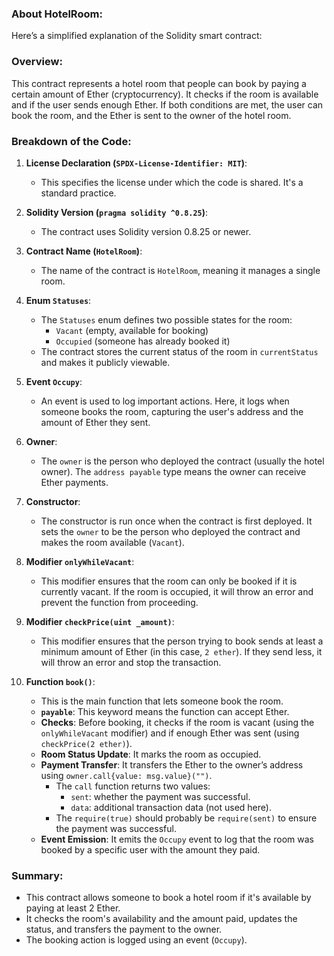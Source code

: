 ### About HotelRoom: 

Here’s a simplified explanation of the Solidity smart contract:

### Overview:
This contract represents a hotel room that people can book by paying a certain amount of Ether (cryptocurrency). It checks if the room is available and if the user sends enough Ether. If both conditions are met, the user can book the room, and the Ether is sent to the owner of the hotel room.

### Breakdown of the Code:

1. **License Declaration (`SPDX-License-Identifier: MIT`)**:
   - This specifies the license under which the code is shared. It's a standard practice.

2. **Solidity Version (`pragma solidity ^0.8.25`)**:
   - The contract uses Solidity version 0.8.25 or newer.

3. **Contract Name (`HotelRoom`)**:
   - The name of the contract is `HotelRoom`, meaning it manages a single room.

4. **Enum `Statuses`**:
   - The `Statuses` enum defines two possible states for the room:
     - `Vacant` (empty, available for booking)
     - `Occupied` (someone has already booked it)
   - The contract stores the current status of the room in `currentStatus` and makes it publicly viewable.

5. **Event `Occupy`**:
   - An event is used to log important actions. Here, it logs when someone books the room, capturing the user's address and the amount of Ether they sent.

6. **Owner**:
   - The `owner` is the person who deployed the contract (usually the hotel owner). The `address payable` type means the owner can receive Ether payments.

7. **Constructor**:
   - The constructor is run once when the contract is first deployed. It sets the `owner` to be the person who deployed the contract and makes the room available (`Vacant`).

8. **Modifier `onlyWhileVacant`**:
   - This modifier ensures that the room can only be booked if it is currently vacant. If the room is occupied, it will throw an error and prevent the function from proceeding.

9. **Modifier `checkPrice(uint _amount)`**:
   - This modifier ensures that the person trying to book sends at least a minimum amount of Ether (in this case, `2 ether`). If they send less, it will throw an error and stop the transaction.

10. **Function `book()`**:
    - This is the main function that lets someone book the room.
    - **`payable`**: This keyword means the function can accept Ether.
    - **Checks**: Before booking, it checks if the room is vacant (using the `onlyWhileVacant` modifier) and if enough Ether was sent (using `checkPrice(2 ether)`).
    - **Room Status Update**: It marks the room as occupied.
    - **Payment Transfer**: It transfers the Ether to the owner’s address using `owner.call{value: msg.value}("")`.
      - The `call` function returns two values:
        - `sent`: whether the payment was successful.
        - `data`: additional transaction data (not used here).
      - The `require(true)` should probably be `require(sent)` to ensure the payment was successful.
    - **Event Emission**: It emits the `Occupy` event to log that the room was booked by a specific user with the amount they paid.

### Summary:
- This contract allows someone to book a hotel room if it's available by paying at least 2 Ether.
- It checks the room's availability and the amount paid, updates the status, and transfers the payment to the owner.
- The booking action is logged using an event (`Occupy`).
